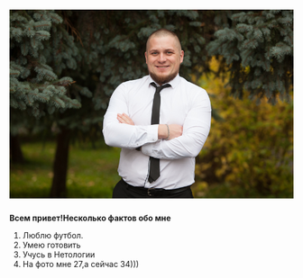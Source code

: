 # ![Мое фото](/img/123.JPG)

**Всем привет!Несколько фактов обо мне**

1. Люблю футбол.
2. Умею готовить
3. Учусь в Нетологии
4. На фото мне 27,а сейчас 34)))
